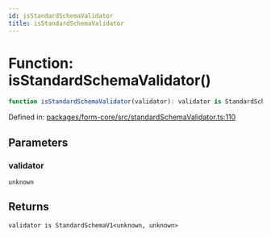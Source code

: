 ```yaml
---
id: isStandardSchemaValidator
title: isStandardSchemaValidator
---
```


<!-- DO NOT EDIT: this page is autogenerated from the type comments -->

# Function: isStandardSchemaValidator()

```ts
function isStandardSchemaValidator(validator): validator is StandardSchemaV1<unknown, unknown>
```

Defined in: [packages/form-core/src/standardSchemaValidator.ts:110](https://github.com/ws-rush/form/blob/main/packages/form-core/src/standardSchemaValidator.ts#L110)

## Parameters

### validator

`unknown`

## Returns

`validator is StandardSchemaV1<unknown, unknown>`
